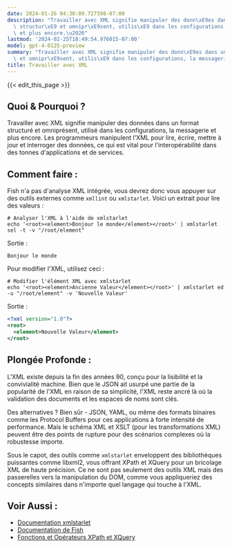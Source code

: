 ```yaml
---
date: 2024-01-26 04:30:09.727398-07:00
description: "Travailler avec XML signifie manipuler des donn\xE9es dans un format\
  \ structur\xE9 et omnipr\xE9sent, utilis\xE9 dans les configurations, la messagerie\
  \ et plus encore.\u2026"
lastmod: '2024-02-25T18:49:54.976015-07:00'
model: gpt-4-0125-preview
summary: "Travailler avec XML signifie manipuler des donn\xE9es dans un format structur\xE9\
  \ et omnipr\xE9sent, utilis\xE9 dans les configurations, la messagerie et plus encore.\u2026"
title: Travailler avec XML
---
```


{{< edit_this_page >}}

## Quoi & Pourquoi ?
Travailler avec XML signifie manipuler des données dans un format structuré et omniprésent, utilisé dans les configurations, la messagerie et plus encore. Les programmeurs manipulent l'XML pour lire, écrire, mettre à jour et interroger des données, ce qui est vital pour l'interopérabilité dans des tonnes d'applications et de services.

## Comment faire :
Fish n'a pas d'analyse XML intégrée, vous devrez donc vous appuyer sur des outils externes comme `xmllint` ou `xmlstarlet`. Voici un extrait pour lire des valeurs :

```fish
# Analyser l'XML à l'aide de xmlstarlet
echo '<root><element>Bonjour le monde</element></root>' | xmlstarlet sel -t -v "/root/element"
```

Sortie :
```
Bonjour le monde
```

Pour modifier l'XML, utilisez ceci :

```fish
# Modifier l'élément XML avec xmlstarlet
echo '<root><element>Ancienne Valeur</element></root>' | xmlstarlet ed -u "/root/element" -v 'Nouvelle Valeur'
```

Sortie :
```xml
<?xml version="1.0"?>
<root>
  <element>Nouvelle Valeur</element>
</root>
```

## Plongée Profonde :
L'XML existe depuis la fin des années 90, conçu pour la lisibilité et la convivialité machine. Bien que le JSON ait usurpé une partie de la popularité de l'XML en raison de sa simplicité, l'XML reste ancré là où la validation des documents et les espaces de noms sont clés.

Des alternatives ? Bien sûr - JSON, YAML, ou même des formats binaires comme les Protocol Buffers pour ces applications à forte intensité de performance. Mais le schéma XML et XSLT (pour les transformations XML) peuvent être des points de rupture pour des scénarios complexes où la robustesse importe.

Sous le capot, des outils comme `xmlstarlet` enveloppent des bibliothèques puissantes comme libxml2, vous offrant XPath et XQuery pour un bricolage XML de haute précision. Ce ne sont pas seulement des outils XML mais des passerelles vers la manipulation du DOM, comme vous appliqueriez des concepts similaires dans n'importe quel langage qui touche à l'XML.

## Voir Aussi :
- [Documentation xmlstarlet](http://xmlstar.sourceforge.net/doc/UG/xmlstarlet-ug.html)
- [Documentation de Fish](https://fishshell.com/docs/current/index.html)
- [Fonctions et Opérateurs XPath et XQuery](https://www.w3.org/TR/xpath-functions/)
